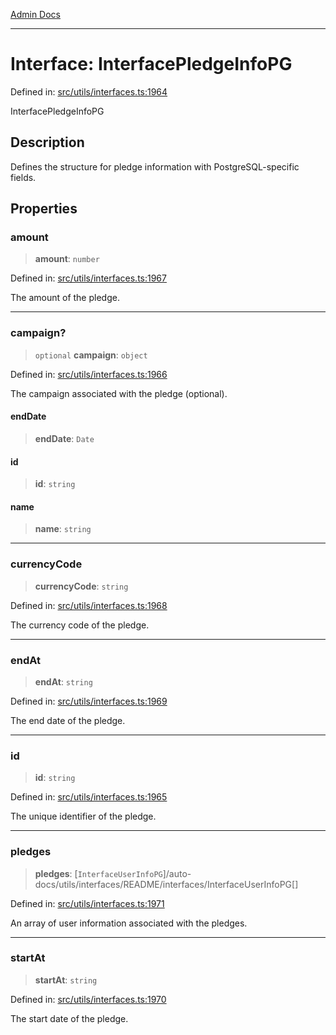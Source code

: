 [Admin Docs](/)

***

# Interface: InterfacePledgeInfoPG

Defined in: [src/utils/interfaces.ts:1964](https://github.com/PalisadoesFoundation/talawa-admin/blob/main/src/utils/interfaces.ts#L1964)

InterfacePledgeInfoPG

## Description

Defines the structure for pledge information with PostgreSQL-specific fields.

## Properties

### amount

> **amount**: `number`

Defined in: [src/utils/interfaces.ts:1967](https://github.com/PalisadoesFoundation/talawa-admin/blob/main/src/utils/interfaces.ts#L1967)

The amount of the pledge.

***

### campaign?

> `optional` **campaign**: `object`

Defined in: [src/utils/interfaces.ts:1966](https://github.com/PalisadoesFoundation/talawa-admin/blob/main/src/utils/interfaces.ts#L1966)

The campaign associated with the pledge (optional).

#### endDate

> **endDate**: `Date`

#### id

> **id**: `string`

#### name

> **name**: `string`

***

### currencyCode

> **currencyCode**: `string`

Defined in: [src/utils/interfaces.ts:1968](https://github.com/PalisadoesFoundation/talawa-admin/blob/main/src/utils/interfaces.ts#L1968)

The currency code of the pledge.

***

### endAt

> **endAt**: `string`

Defined in: [src/utils/interfaces.ts:1969](https://github.com/PalisadoesFoundation/talawa-admin/blob/main/src/utils/interfaces.ts#L1969)

The end date of the pledge.

***

### id

> **id**: `string`

Defined in: [src/utils/interfaces.ts:1965](https://github.com/PalisadoesFoundation/talawa-admin/blob/main/src/utils/interfaces.ts#L1965)

The unique identifier of the pledge.

***

### pledges

> **pledges**: [`InterfaceUserInfoPG`]/auto-docs/utils/interfaces/README/interfaces/InterfaceUserInfoPG[]

Defined in: [src/utils/interfaces.ts:1971](https://github.com/PalisadoesFoundation/talawa-admin/blob/main/src/utils/interfaces.ts#L1971)

An array of user information associated with the pledges.

***

### startAt

> **startAt**: `string`

Defined in: [src/utils/interfaces.ts:1970](https://github.com/PalisadoesFoundation/talawa-admin/blob/main/src/utils/interfaces.ts#L1970)

The start date of the pledge.
